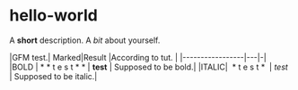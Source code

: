 # hello-world
A **short** description.
A _bit_ about yourself.

|GFM test.| Marked|Result |According to tut. |
|-----------------|---|-|
|BOLD  |  * * t e s t * *  | **test** | Supposed to be bold.|
|ITALIC|  * t e s t *  | *test* | Supposed to be italic.|
